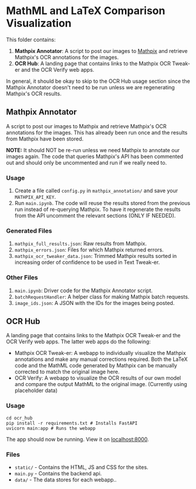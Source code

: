 # MathML and LaTeX Comparison Visualization

This folder contains:

1. **Mathpix Annotator**: A script to post our images to [Mathpix](https://docs.mathpix.com/#introduction) and retrieve Mathpix's OCR annotations for the images.
2. **OCR Hub**: A landing page that contains links to the Mathpix OCR Tweak-er and the OCR Verify web apps.

In general, it should be okay to skip to the OCR Hub usage section since the Mathpix Annotator doesn't need to be run unless we are regenerating Mathpix's OCR results.

## Mathpix Annotator

A script to post our images to Mathpix and retrieve Mathpix's OCR annotations for the images. This has already been run once and the results from Mathpix have been stored.

**NOTE:** It should NOT be re-run unless we need Mathpix to annotate our images again. The code that queries Mathpix's API has been commented out and should only be uncommented and run if we really need to.

### Usage

1. Create a file called `config.py` in `mathpix_annotation/` and save your `MATHPIX_API_KEY`.
2. Run `main.ipynb`. The code will reuse the results stored from the previous run instead of re-querying Mathpix. To have it regenerate the results from the API uncomment the relevant sections (ONLY IF NEEDED).

### Generated Files

1. `mathpix_full_results.json`: Raw results from Mathpix.
2. `mathpix_errors.json`: Files for which Mathpix returned errors.
3. `mathpix_ocr_tweaker_data.json`: Trimmed Mathpix results sorted in increasing order of confidence to be used in Text Tweak-er.

### Other Files

1. `main.ipynb`: Driver code for the Mathpix Annotator script.
2. `batchRequestHandler`: A helper class for making Mathpix batch requests.
3. `image_ids.json`: A JSON with the IDs for the images being posted.

## OCR Hub

A landing page that contains links to the Mathpix OCR Tweak-er and the OCR Verify web apps. The latter web apps do the following:

- Mathpix OCR Tweak-er: A webapp to individually visualize the Mathpix annotations and make any manual corrections required. Both the LaTeX code and the MathML code generated by Mathpix can be manually corrected to match the original image here.
- OCR Verify: A webapp to visualize the OCR results of our own model and compare the output MathML to the original image. (Currently using placeholder data)

### Usage

```[bash]
cd ocr_hub
pip install -r requirements.txt # Installs FastAPI
uvicorn main:app # Runs the webapp
```

The app should now be running. View it on [localhost:8000](http://127.0.0.1:8000/).

### Files

- `static/` - Contains the HTML, JS and CSS for the sites.
- `main.py` - Contains the backend api.
- `data/` - The data stores for each webapp..
